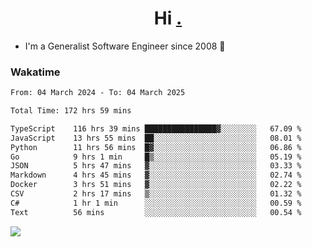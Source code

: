 <h1 align="center">Hi <a href="https://www.hackerrank.com/erasmosaraujo">.</a></h1>
 
- I'm a Generalist Software Engineer  since 2008 🚀
<!--  
<p align="left">
  <a href="https://github.com/erasmosoares/github-readme-stats">
    <img
      align="center"
      src="https://github-readme-stats.vercel.app/api/top-langs/?username=erasmosoares&theme=radical&layout=compact"
    />
  </a>
  <a href="https://github.com/erasmosoares/github-readme-stats">
    [![Harlok's WakaTime stats](https://github-readme-stats.vercel.app/api/wakatime?username=ffflabs)](https://github.com/anuraghazra/github-readme-stats)
  </a>
</p>

<!--
 ### Repo 
 
<p align="left">
 <a href="https://github.com/erasmosoares/github-readme-stats">
    <img
      align="center"
      height="165"
      src="https://github-readme-stats.vercel.app/api/pin?username=erasmosoares&repo=sample-node&title_color=fff&icon_color=f9f9f9&text_color=9f9f9f&bg_color=151515"
    />
  </a>
  <a href="https://github.com/erasmosoares/github-readme-stats">
    <img
      align="center"
      height="165"
      src="https://github-readme-stats.vercel.app/api/pin?username=erasmosoares&repo=sample-node&title_color=fff&icon_color=f9f9f9&text_color=9f9f9f&bg_color=151515"
    />
  </a>
</p>
-->

 ### Wakatime 

<!--START_SECTION:waka-->

```txt
From: 04 March 2024 - To: 04 March 2025

Total Time: 172 hrs 59 mins

TypeScript    116 hrs 39 mins ████████████████▓░░░░░░░░   67.09 %
JavaScript    13 hrs 55 mins  ██░░░░░░░░░░░░░░░░░░░░░░░   08.01 %
Python        11 hrs 56 mins  █▓░░░░░░░░░░░░░░░░░░░░░░░   06.86 %
Go            9 hrs 1 min     █▒░░░░░░░░░░░░░░░░░░░░░░░   05.19 %
JSON          5 hrs 47 mins   ▓░░░░░░░░░░░░░░░░░░░░░░░░   03.33 %
Markdown      4 hrs 45 mins   ▓░░░░░░░░░░░░░░░░░░░░░░░░   02.74 %
Docker        3 hrs 51 mins   ▓░░░░░░░░░░░░░░░░░░░░░░░░   02.22 %
CSV           2 hrs 17 mins   ▒░░░░░░░░░░░░░░░░░░░░░░░░   01.32 %
C#            1 hr 1 min      ░░░░░░░░░░░░░░░░░░░░░░░░░   00.59 %
Text          56 mins         ░░░░░░░░░░░░░░░░░░░░░░░░░   00.54 %
```

<!--END_SECTION:waka-->

![](https://komarev.com/ghpvc/?username=erasmosoares&color=brightgreen)
